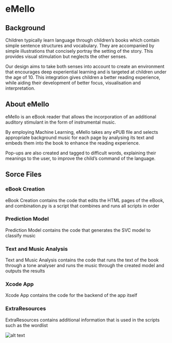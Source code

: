 # eMello
## Background
Children typically learn language through children’s books which contain simple sentence structures and vocabulary. They are accompanied by simple illustrations that concisely portray the setting of the story. This provides visual stimulation but neglects the other senses. 

Our design aims to take both senses into account to create an environment that encourages deep experiential learning and is targeted at children under the age of 10. This integration gives children a better reading experience, while aiding their development of better focus, visualisation and interpretation.     

## About eMello
eMello is an eBook reader that allows the incorporation of an additional auditory stimulant in the form of instrumental music. 

By employing Machine Learning, eMello takes any ePUB file and selects appropriate background music for each page by analysing its text and embeds them into the book to enhance the reading experience.

Pop-ups are also created and tagged to difficult words, explaining their meanings to the user, to improve the child’s command of the language.


## Sorce Files
### eBook Creation
eBook Creation contains the code that edits the HTML pages of the eBook,
and combination.py is a script that combines and runs all scripts in order
### Prediction Model
Prediction Model contains the code that generates the SVC model to classify music
### Text and Music Analysis
Text and Music Analysis contains the code that runs the text of the book through a tone analyser
and runs the music through the created model and outputs the results
### Xcode App
Xcode App contains the code for the backend of the app itself
### ExtraResources
ExtraResources contains additional information that is used in the scripts such as the wordlist



![alt text](Images/eMelloPoster.png "eMello Poster")
